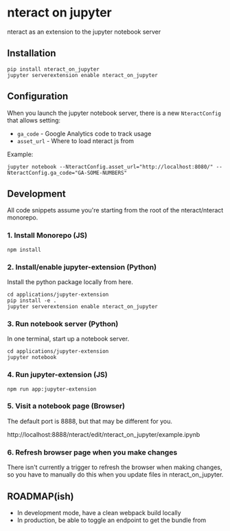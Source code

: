 # nteract on jupyter

nteract as an extension to the jupyter notebook server

## Installation

```
pip install nteract_on_jupyter
jupyter serverextension enable nteract_on_jupyter
```

## Configuration

When you launch the jupyter notebook server, there is a new `NteractConfig` that allows setting:

* `ga_code` - Google Analytics code to track usage
* `asset_url` - Where to load nteract js from

Example:

```
jupyter notebook --NteractConfig.asset_url="http://localhost:8080/" --NteractConfig.ga_code="GA-SOME-NUMBERS"
```

## Development

All code snippets assume you're starting from the root of the nteract/nteract monorepo.

### 1. Install Monorepo (JS)

```
npm install
```

### 2. Install/enable jupyter-extension (Python)

Install the python package locally from here.

```
cd applications/jupyter-extension
pip install -e .
jupyter serverextension enable nteract_on_jupyter
```

### 3. Run notebook server (Python)

In one terminal, start up a notebook server.

```
cd applications/jupyter-extension
jupyter notebook
```

### 4. Run jupyter-extension (JS)

```
npm run app:jupyter-extension
```

### 5. Visit a notebook page (Browser)

The default port is 8888, but that may be different for you.

http://localhost:8888/nteract/edit/nteract_on_jupyter/example.ipynb

### 6. Refresh browser page when you make changes

There isn't currently a trigger to refresh the browser when making changes, so
you have to manually do this when you update files in nteract_on_jupyter.

## ROADMAP(ish)

* In development mode, have a clean webpack build locally
* In production, be able to toggle an endpoint to get the bundle from
